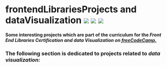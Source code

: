 # frontendLibrariesProjects and dataVisualization  [![](https://img.shields.io/badge/MADE%20WITH-REACT-blue)](https://reactjs.org/docs/getting-started.html) [![](https://img.shields.io/badge/bootstrap-v5.0.1-purple)](https://getbootstrap.com/) [![](https://img.shields.io/badge/d3-v4.0.0-ff69b4)](https://d3js.org/)
#### Some interesting projects which are part of the curriculum for the ***Front End Libraries Certification and data Visualization on [freeCodeCamp.](https://www.freecodecamp.org/learn)***

### The following section is dedicated to projects related to ***data visualization:***